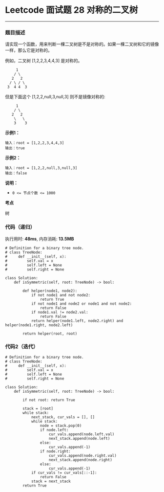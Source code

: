 # Leetcode 面试题 28 对称的二叉树
***
### 题目描述

请实现一个函数，用来判断一棵二叉树是不是对称的。如果一棵二叉树和它的镜像一样，那么它是对称的。

例如，二叉树 [1,2,2,3,4,4,3] 是对称的。

         1
        / \
       2   2
      / \ / \
     3  4 4  3
     
但是下面这个 [1,2,2,null,3,null,3] 则不是镜像对称的:

         1
        / \
       2   2
        \   \
        3    3
     

**示例1：**    

	输入：root = [1,2,2,3,4,4,3]
	输出：true
	
**示例2：**

	输入：root = [1,2,2,null,3,null,3]
	输出：false


**说明：**

* `0 <= 节点个数 <= 1000`


**考点**

树


### 代码（递归）
执行用时: **48ms**, 内存消耗: **13.5MB**

```
# Definition for a binary tree node.
# class TreeNode:
#     def __init__(self, x):
#         self.val = x
#         self.left = None
#         self.right = None

class Solution:
    def isSymmetric(self, root: TreeNode) -> bool:

        def helper(node1, node2):
            if not node1 and not node2:
                return True
            if not node1 and node2 or node1 and not node2:
                return False
            if node1.val != node2.val:
                return False
            return helper(node1.left, node2.right) and helper(node1.right, node2.left)
        
        return helper(root, root)
```

### 代码2（迭代）

```
# Definition for a binary tree node.
# class TreeNode:
#     def __init__(self, x):
#         self.val = x
#         self.left = None
#         self.right = None

class Solution:
    def isSymmetric(self, root: TreeNode) -> bool:
 
        if not root: return True
        
        stack = [root]
        while stack:
            next_stack, cur_vals = [], []
            while stack:
                node = stack.pop(0)
                if node.left:
                    cur_vals.append(node.left.val)
                    next_stack.append(node.left)
                else:
                    cur_vals.append(-1)
                if node.right:
                    cur_vals.append(node.right.val)
                    next_stack.append(node.right)
                else:
                    cur_vals.append(-1)
            if cur_vals != cur_vals[::-1]:
                return False
            stack = next_stack
        return True
```









